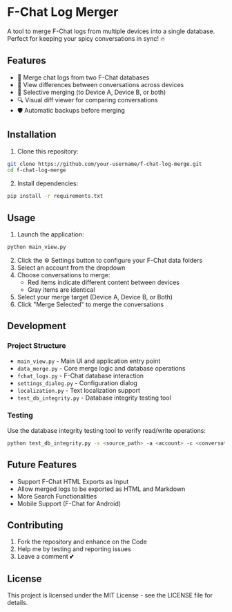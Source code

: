 # F-Chat Log Merger

A tool to merge F-Chat logs from multiple devices into a single database. Perfect for keeping your spicy conversations in sync! 🔥

## Features

- 🔄 Merge chat logs from two F-Chat databases
- 👀 View differences between conversations across devices
- 🎯 Selective merging (to Device A, Device B, or both)
- 🔍 Visual diff viewer for comparing conversations
- 🛡️ Automatic backups before merging

## Installation

1. Clone this repository:
```bash
git clone https://github.com/your-username/f-chat-log-merge.git
cd f-chat-log-merge
```

2. Install dependencies:
```bash
pip install -r requirements.txt
```

## Usage

1. Launch the application:
```bash
python main_view.py
```

2. Click the ⚙️ Settings button to configure your F-Chat data folders
3. Select an account from the dropdown
4. Choose conversations to merge:
   - Red items indicate different content between devices
   - Gray items are identical
5. Select your merge target (Device A, Device B, or Both)
6. Click "Merge Selected" to merge the conversations

## Development

### Project Structure

- `main_view.py` - Main UI and application entry point
- `data_merge.py` - Core merge logic and database operations
- `fchat_logs.py` - F-Chat database interaction
- `settings_dialog.py` - Configuration dialog
- `localization.py` - Text localization support
- `test_db_integrity.py` - Database integrity testing tool

### Testing

Use the database integrity testing tool to verify read/write operations:

```bash
python test_db_integrity.py -s <source_path> -a <account> -c <conversation>
```

## Future Features

- Support F-Chat HTML Exports as Input
- Allow merged logs to be exported as HTML and Markdown
- More Search Functionalities
- Mobile Support (F-Chat for Android)

## Contributing

1. Fork the repository and enhance on the Code
2. Help me by testing and reporting issues
3. Leave a comment 💕

## License

This project is licensed under the MIT License - see the LICENSE file for details.
